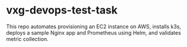 # vxg-devops-test-task
This repo automates provisioning an EC2 instance on AWS, installs k3s, deploys a sample Nginx app and Prometheus using Helm, and validates metric collection.
